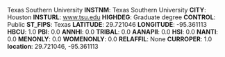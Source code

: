 
Texas Southern University
**INSTNM**: Texas Southern University
**CITY**: Houston
**INSTURL**: www.tsu.edu
**HIGHDEG**: Graduate degree
**CONTROL**: Public
**ST_FIPS**: Texas
**LATITUDE**: 29.721046
**LONGITUDE**: -95.361113
**HBCU**: 1.0
**PBI**: 0.0
**ANNHI**: 0.0
**TRIBAL**: 0.0
**AANAPII**: 0.0
**HSI**: 0.0
**NANTI**: 0.0
**MENONLY**: 0.0
**WOMENONLY**: 0.0
**RELAFFIL**: None
**CURROPER**: 1.0
**location**: 29.721046, -95.361113